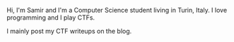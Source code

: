 Hi, I'm Samir and I'm a Computer Science student living in Turin, Italy. I love
programming and I play CTFs.

I mainly post my CTF writeups on the blog.
